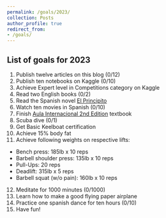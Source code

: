 ```yaml
---
permalink: /goals/2023/
collection: Posts
author_profile: true
redirect_from: 
- /goals/
---
```


<h2> List of goals for 2023 </h2>

1. Publish twelve articles on this blog (0/12)
2. Publish ten notebooks on Kaggle (0/10)
3. Achieve Expert level in Competitions category on Kaggle
4. Read two English books (0/2)
5. Read the Spanish novel [El Principito](https://a.co/d/5cnnDkH)
6. Watch ten movies in Spanish (0/10)
7. Finish [Aula Internacional 2nd Edition](https://www.amazon.com/Aula-Internacional-Nueva-Edicion-Ejercicios/dp/8415640102) textbook
8. Scuba dive (0/1)
9. Get Basic Keelboat certification
10. Achieve 15% body fat
11. Achieve following weights on respective lifts:
- Bench press: 185lb x 10 reps
- Barbell shoulder press: 135lb x 10 reps
- Pull-Ups: 20 reps
- Deadlift: 315lb x 5 reps
- Barbell squat (w/o pain): 160lb x 10 reps
12. Meditate for 1000 minutes (0/1000)
13. Learn how to make a good flying paper airplane
14. Practice one spanish dance for ten hours (0/10)
15. Have fun!